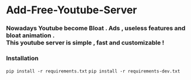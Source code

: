 # Add-Free-Youtube-Server

<h3>Nowadays Youtube become Bloat . Ads , useless features and bloat animation . <br>
This youtube server is simple , fast and customizable ! 

### Installation

`pip install -r requirements.txt`
`pip install -r requirements-dev.txt`





      
